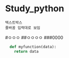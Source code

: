 # Study_python
```
텍스트박스
줄바꿈 입력대로 보임
```
#ㅇㅇㅇ
##ㅇㅇㅇㅇ
###0000

``` python
  def myfunction(data):
    return data
